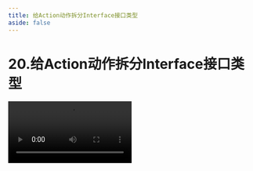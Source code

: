 ```yaml
---
title: 给Action动作拆分Interface接口类型
aside: false
---
```


# 20.给Action动作拆分Interface接口类型

<video autoplay src="http://qn.chinavanes.com/interview/react-interview/20.给Action动作拆分Interface接口类型.mp4" controls controlsList="nodownload" width="50%"/>


